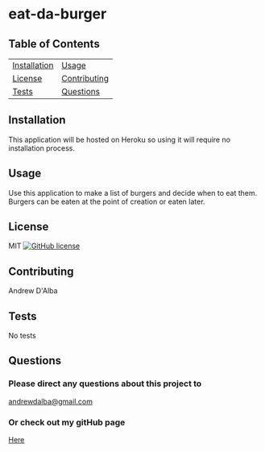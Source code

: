 # eat-da-burger
## Table of Contents
| | |
|-|-|
[Installation](#installation) | [Usage](#usage)
[License](#license) | [Contributing](#contributing)
[Tests](#tests) | [Questions](#questions)

## Installation
This application will be hosted on Heroku so using it will require no installation process.

## Usage
Use this application to make a list of burgers and decide when to eat them. Burgers can be eaten at the point of creation or eaten later.

## License
MIT
[![GitHub license](https://img.shields.io/github/license/andrewdalba/eat-da-burger.svg)](https://img.shields.io/github/license/andrewdalba/eat-da-burger)

## Contributing
Andrew D'Alba

## Tests
No tests

## Questions
### Please direct any questions about this project to
andrewdalba@gmail.com
### Or check out my gitHub page
[Here](https://github.com/andrewdalba)

